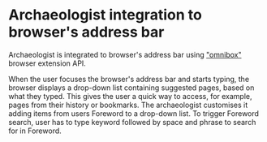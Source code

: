 # Archaeologist integration to browser's address bar

Archaeologist is integrated to browser's address bar using ["omnibox"](https://developer.mozilla.org/en-US/docs/Mozilla/Add-ons/WebExtensions/API/omnibox) browser extension API.

When the user focuses the browser's address bar and starts typing, the browser displays a drop-down list containing suggested pages, based on what they typed. This gives the user a quick way to access, for example, pages from their history or bookmarks.
The archaeologist customises it adding items from users Foreword to a drop-down list. To trigger Foreword search, user has to type keyword followed by space and phrase to search for in Foreword.
